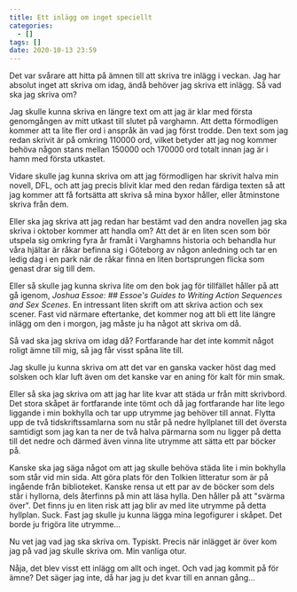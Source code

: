 ```yaml
---
title: Ett inlägg om inget speciellt
categories:
  - []
tags: []
date: 2020-10-13 23:59
---
```


Det var svårare att hitta på ämnen till att skriva tre inlägg i veckan. Jag har absolut inget att skriva om idag, ändå behöver jag skriva ett inlägg. Så vad ska jag skriva om?

Jag skulle kunna skriva en längre text om att jag är klar med första genomgången av mitt utkast till slutet på varghamn. Att detta förmodligen kommer att ta lite fler ord i anspråk än vad jag först trodde. Den text som jag redan skrivit är på omkring 110000 ord, vilket betyder att jag nog kommer behöva någon stans mellan 150000 och 170000 ord totalt innan jag är  i hamn med första utkastet.

Vidare skulle jag kunna skriva om att jag förmodligen har skrivit halva min novell, DFL, och att jag precis blivit klar med den redan färdiga texten så att jag kommer att få fortsätta att skriva så mina byxor håller, eller åtminstone skriva från dem.

Eller ska jag skriva att jag redan har bestämt vad den andra novellen jag ska skriva i oktober kommer att handla om? Att det är en liten scen som bör utspela sig omkring fyra år framåt i Varghamns historia och behandla hur våra hjältar är råkar befinna sig i Göteborg av någon anledning och tar en ledig dag i en park när de råkar finna en liten bortsprungen flicka som genast drar sig till dem.

Eller så skulle jag kunna skriva lite om den bok jag för tillfället håller på att gå igenom, *Joshua Essoe: ## Essoe's Guides to Writing Action Sequences and Sex Scenes*. En intressant liten skrift om att skriva action och sex scener. Fast vid närmare eftertanke, det kommer nog att bli ett lite längre inlägg om den i morgon, jag måste ju ha något att skriva om då.

Så vad ska jag skriva om idag då? Fortfarande har det inte kommit något roligt ämne till mig, så jag får visst spåna lite till.

Jag skulle ju kunna skriva om att det var en ganska vacker höst dag med solsken och klar luft även om det kanske var en aning för kalt för min smak.

Eller så ska jag skriva om att jag har lite kvar att städa ur från mitt skrivbord. Det stora skåpet är fortfarande inte tömt och då jag fortfarande har lite lego liggande i min bokhylla och tar upp utrymme jag behöver till annat. Flytta upp de två tidskriftssamlarna som nu står på nedre hyllplanet till det översta samtidigt som jag kan ta ner de två halva pärmarna som nu ligger på detta till det nedre och därmed även vinna lite utrymme att sätta ett par böcker på.

Kanske ska jag säga något om att jag skulle behöva städa lite i min bokhylla som står vid min sida. Att göra plats för den Tolkien litteratur som är på ingående från biblioteket. Kanske rensa ut ett par av de böcker som dels står i hyllorna, dels återfinns på min att läsa hylla. Den håller på att "svärma över". Det finns ju en liten risk att jag blir av med lite utrymme på detta hyllplan. Suck. Fast jag skulle ju kunna lägga mina legofigurer i skåpet. Det borde ju frigöra lite utrymme... 

Nu vet jag vad jag ska skriva om. Typiskt. Precis när inlägget är över kom jag på vad jag skulle skriva om. Min vanliga otur.

Nåja, det blev visst ett inlägg om allt och inget. Och vad jag kommit på för ämne? Det säger jag inte, då har jag ju det kvar till en annan gång...